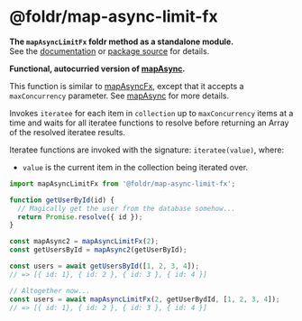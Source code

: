 # @foldr/map-async-limit-fx

**The `mapAsyncLimitFx` foldr method as a standalone module.**    
See the [documentation](http://foldr.com/0.0.0/map-async-limit-fx) or [package source](https:/github.com/CloudVessel/foldr/blob/master/packages/categories/map-async-limit-fx/src/index.js) for details.

**Functional, autocurried version of [mapAsync](#map-async).**

This function is similar to [mapAsyncFx](#map-async-fx), except that it accepts
a `maxConcurrency` parameter. See [mapAsync](#map-async) for more details.

Invokes `iteratee` for each item in `collection` up to `maxConcurrency` items
at a time and waits for all iteratee functions to resolve before returning
an Array of the resolved iteratee results.

Iteratee functions are invoked with the signature: `iteratee(value)`, where:
- `value` is the current item in the collection being iterated over.

```js
import mapAsyncLimitFx from '@foldr/map-async-limit-fx';

function getUserById(id) {
  // Magically get the user from the database somehow...
  return Promise.resolve({ id });
}

const mapAsync2 = mapAsyncLimitFx(2);
const getUsersById = mapAsync2(getUserById);

const users = await getUsersById([1, 2, 3, 4]);
// => [{ id: 1}, { id: 2 }, { id: 3 }, { id: 4 }]

// Altogether now...
const users = await mapAsyncLimitFx(2, getUserBydId, [1, 2, 3, 4]);
// => [{ id: 1}, { id: 2 }, { id: 3 }, { id: 4 }]
```
